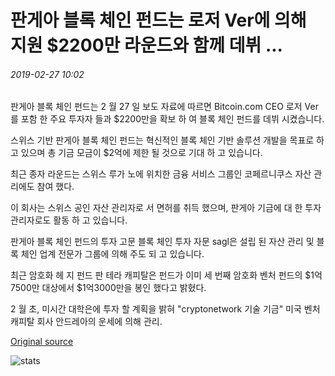 # 판게아 블록 체인 펀드는 로저 Ver에 의해 지원 $2200만 라운드와 함께 데뷔 ...

###### 2019-02-27 10:02

판게아 블록 체인 펀드는 2 월 27 일 보도 자료에 따르면 Bitcoin.com CEO 로저 Ver를 포함 한 주요 투자자 들과 $2200만을 확보 하 여 블록 체인 펀드를 데뷔 시켰습니다.

스위스 기반 판게아 블록 체인 펀드는 혁신적인 블록 체인 기반 솔루션 개발을 목표로 하 고 있으며 총 기금 모금이 $2억에 제한 될 것으로 기대 하 고 있습니다.

최근 종자 라운드는 스위스 루가 노에 위치한 금융 서비스 그룹인 코페르니쿠스 자산 관리에도 참여 했다.

이 회사는 스위스 공인 자산 관리자로 서 면허를 취득 했으며, 판게아 기금에 대 한 투자 관리자로도 활동 하 고 있습니다.

판게아 블록 체인 펀드의 투자 고문 블록 체인 투자 자문 sagl은 설립 된 자산 관리 및 블록 체인 업계 전문가 그룹에 의해 주도 되 고 있습니다.

최근 암호화 헤 지 펀드 판 테라 캐피탈은 펀드가 이미 세 번째 암호화 벤처 펀드의 $1억7500만 대상에서 $1억3000만을 봉인 했다고 밝혔다.

2 월 초, 미시간 대학은에 투자 할 계획을 밝혀 "cryptonetwork 기술 기금" 미국 벤처 캐피탈 회사 안드레아의 운세에 의해 관리.

[Original source](https://cointelegraph.com/news/pangea-blockchain-fund-debuts-with-22-million-round-supported-by-roger-ver)

![stats](https://c.statcounter.com/11760860/0/a89fa40b/1/ "stats")